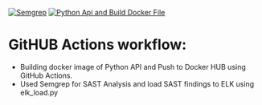 [![Semgrep](https://github.com/yogi0001122/githubactions/actions/workflows/semgrep.yml/badge.svg)](https://github.com/yogi0001122/githubactions/actions/workflows/semgrep.yml)
[![Python Api and Build Docker File](https://github.com/yogi0001122/githubactions/actions/workflows/ci.yml/badge.svg)](https://github.com/yogi0001122/githubactions/actions/workflows/ci.yml)
# GitHUB Actions workflow: 
- Building docker image of Python API and Push to Docker HUB using GitHub Actions.  
- Used Semgrep for SAST Analysis and load SAST findings to ELK  using elk_load.py

